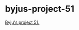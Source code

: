 # byjus-project-51
<a href="https://www.byjusfutureschool.com" target="__blank">Byju's project 51.</a>
<script>
  alert("Hello World!");
</script>
